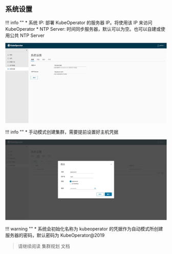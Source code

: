 ## 系统设置

!!! info ""
    * 系统 IP: 部署 KubeOperator 的服务器 IP。将使用该 IP 来访问 KubeOperator
    * NTP Server: 时间同步服务器，默认可以为空。也可以自建或使用公共 NTP Server

![setting-1](../img/user_manual/system_management/system-1.png)

!!! info ""
    * 手动模式创建集群，需要提前设置好主机凭据

![key-1](../img/user_manual/system_management/key-1.png)

!!! warning ""
    * 系统会初始化名称为 kubeoperator 的凭据作为自动模式所创建服务器的密码，默认密码为 KubeOperator@2019

> 请继续阅读 集群规划 文档
